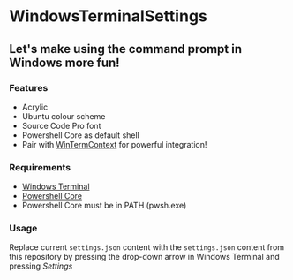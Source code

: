 # WindowsTerminalSettings

## Let's make using the command prompt in Windows more fun!

### Features
* Acrylic
* Ubuntu colour scheme
* Source Code Pro font
* Powershell Core as default shell
* Pair with [WinTermContext](https://github.com/soda3x/WinTermContext) for powerful integration!

### Requirements
* [Windows Terminal](https://github.com/microsoft/terminal)
* [Powershell Core](https://github.com/PowerShell/PowerShell)
* Powershell Core must be in PATH (pwsh.exe)

### Usage
Replace current `settings.json` content with the `settings.json` content from this repository by pressing the drop-down arrow in Windows Terminal and pressing _Settings_
